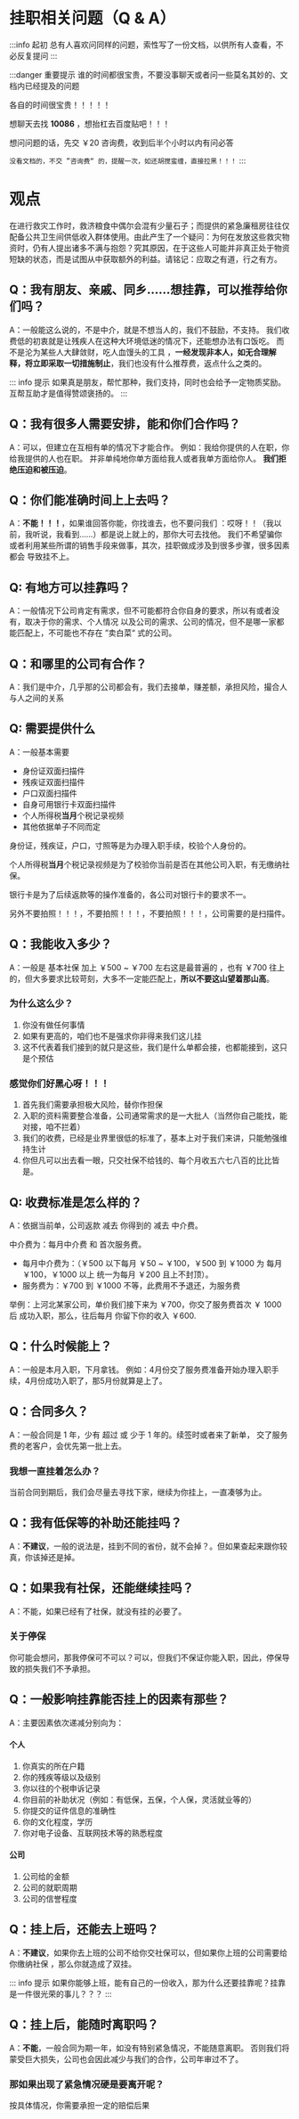 # 挂职相关问题（Q & A）

:::info 起初
总有人喜欢问同样的问题，索性写了一份文档，以供所有人查看，不必反复提问
:::

:::danger 重要提示
谁的时间都很宝贵，不要没事聊天或者问一些莫名其妙的、文档内已经提及的问题

各自的时间很宝贵！！！！！

想聊天去找 **10086** ，想抬杠去百度贴吧！！！

想问问题的话，先交 ￥20 咨询费，收到后半个小时以内有问必答

`没看文档的，不交 ”咨询费“ 的，提醒一次，如还胡搅蛮缠，直接拉黑！！！`
:::

# 观点

在进行救灾工作时，救济粮食中偶尔会混有少量石子；而提供的紧急廉租房往往仅配备公共卫生间供低收入群体使用。由此产生了一个疑问：为何在发放这些救灾物资时，仍有人提出诸多不满与抱怨？究其原因，在于这些人可能并非真正处于物资短缺的状态，而是试图从中获取额外的利益。请铭记：应取之有道，行之有方。



## Q：我有朋友、亲戚、同乡……想挂靠，可以推荐给你们吗？

A：一般能这么说的，不是中介，就是不想当人的，我们不鼓励，不支持。
我们收费低的初衷就是让残疾人在这种大环境低迷的情况下，还能想办法有口饭吃。
而不是沦为某些人大肆敛财，吃人血馒头的工具
，**一经发现非本人，如无合理解释，将立即采取一切措施制止**，我们也没有什么推荐费，返点什么之类的。

::: info 提示
如果真是朋友，帮忙那种，我们支持，同时也会给予一定物质奖励。
互帮互助才是值得赞颂褒扬的。
:::

## Q：我有很多人需要安排，能和你们合作吗？

A：可以，但建立在互相有单的情况下才能合作。
例如：我给你提供的人在职，你给我提供的人也在职。
并非单纯地你单方面给我人或者我单方面给你人。
**我们拒绝压迫和被压迫**。

## Q：你们能准确时间上上去吗？

A：**不能！！！**，如果谁回答你能，你找谁去，也不要问我们
：哎呀！！（我以前，我听说，我看到……）都是说上就上的，那你大可去找他。
我们不希望骗你或者利用某些所谓的销售手段来做事，其次，挂职做成涉及到很多步骤，很多因素都会
导致挂不上。

## Q: 有地方可以挂靠吗？

A：一般情况下公司肯定有需求，但不可能都符合你自身的要求，所以有或者没有，取决于你的需求、个人情况
以及公司的需求、公司的情况，但不是哪一家都能匹配上，不可能也不存在 ”卖白菜“ 式的公司。

## Q：和哪里的公司有合作？

A：我们是中介，几乎那的公司都会有，我们去接单，赚差额，承担风险，撮合人与人之间的关系

## Q: 需要提供什么

A：一般基本需要

- 身份证双面扫描件
- 残疾证双面扫描件
- 户口双面扫描件
- 自身可用银行卡双面扫描件
- 个人所得税**当月**个税记录视频
- 其他依据单子不同而定

身份证，残疾证，户口，寸照等是为办理入职手续，校验个人身份的。

个人所得税**当月**个税记录视频是为了校验你当前是否在其他公司入职，有无缴纳社保。

银行卡是为了后续返款等的操作准备的，各公司对银行卡的要求不一。

另外不要拍照！！！，不要拍照！！！，不要拍照！！！，公司需要的是扫描件。

## Q：我能收入多少？

A：一般是 基本社保 加上 ￥500 ~ ￥700 左右这是最普遍的
，也有 ￥700 往上的，但大多要求比较苛刻，大多不一定能匹配上，**所以不要这山望着那山高**。
### 为什么这么少？

1. 你没有做任何事情
2. 如果有更高的，咱们也不是强求你非得来我们这儿挂
3. 这不代表着我们接到的就只是这些，我们是什么单都会接，也都能接到，这只是个预估

### 感觉你们好黑心呀！！！

1. 首先我们需要承担极大风险，替你作担保
2. 入职的资料需要整合准备，公司通常需求的是一大批人（当然你自己能找，能对接，咱不拦着）
3. 我们的收费，已经是业界里很低的标准了，基本上对于我们来讲，只能勉强维持生计
4. 你但凡可以出去看一眼，只交社保不给钱的、每个月收五六七八百的比比皆是。

## Q: 收费标准是怎么样的？

A：依据当前单，公司返款 减去 你得到的 减去 中介费。

中介费为：每月中介费 和 首次服务费。
- 每月中介费为：（￥500 以下每月 ￥50 ~ ￥100，￥500 到 ￥1000 为 每月 ￥100，￥1000 以上 统一为每月 ￥200 且上不封顶）。
- 服务费为：￥700 到 ￥1000 不等，此费用不予退还，为服务费

举例：上河北某家公司，单价我们接下来为 ￥700，你交了服务费首次 ￥ 1000 后 成功入职，那么，往后每月
你留下你的收入 ￥600.

## Q：什么时候能上？

A：一般是本月入职，下月拿钱。
例如：4月份交了服务费准备开始办理入职手续，4月份成功入职了，那5月份就算是上了。

## Q：合同多久？

A：一般合同是 1 年，少有 超过 或 少于 1 年的。续签时或者来了新单，
交了服务费的老客户，会优先第一批上去。

### 我想一直挂着怎么办？
当前合同到期后，我们会尽量去寻找下家，继续为你挂上，一直凑够为止。

## Q：我有低保等的补助还能挂吗？

A：**不建议**，一般的说法是，挂到不同的省份，就不会掉？。但如果查起来跟你较真，你该掉还是掉。

## Q：如果我有社保，还能继续挂吗？

A：不能，如果已经有了社保，就没有挂的必要了。
### 关于停保
你可能会想问，那我停保可不可以？可以，但我们不保证你能入职，因此，停保导致的损失我们不予承担。

## Q：一般影响挂靠能否挂上的因素有那些？

A：主要因素依次递减分别向为：

#### 个人

1. 你真实的所在户籍
2. 你的残疾等级以及级别
3. 你以往的个税申诉记录
4. 你目前的补助状况（例如：有低保，五保，个人保，灵活就业等的）
5. 你提交的证件信息的准确性
6. 你的文化程度，学历
7. 你对电子设备、互联网技术等的熟悉程度

#### 公司

1. 公司给的金额
2. 公司的就职周期
3. 公司的信誉程度

## Q：挂上后，还能去上班吗？
A：**不建议**，如果你去上班的公司不给你交社保可以，但如果你上班的公司需要给你缴纳社保
，那么你就造成了双挂。

::: info 提示
如果你能够上班，能有自己的一份收入，那为什么还要挂靠呢？挂靠是一件很光荣的事儿？？？
:::

## Q：挂上后，能随时离职吗？

A：**不能**，一般合同为期一年，如没有特别紧急情况，不能随意离职。
否则我们将蒙受巨大损失，公司也会因此减少与我们的合作，公司年审过不了。

### 那如果出现了紧急情况硬是要离开呢？

按具体情况，你需要承担一定的赔偿后果
